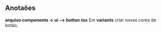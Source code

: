 ## Anotaões

**arquivo components -> ui --> button.tsx**
    Em **variants** criar novas cores de botão.